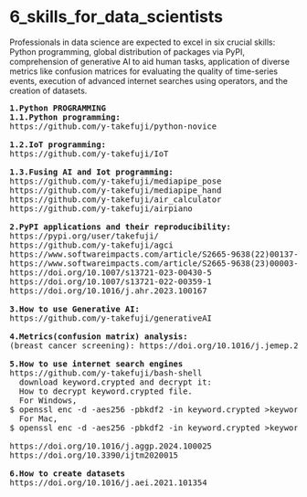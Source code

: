 # 6_skills_for_data_scientists
Professionals in data science are expected to excel in six crucial skills: Python programming, global distribution of packages via PyPI, comprehension of generative AI to aid human tasks, application of diverse metrics like confusion matrices for evaluating the quality of time-series events, execution of advanced internet searches using operators, and the creation of datasets.

<pre>
<b>1.Python PROGRAMMING</b>
<b>1.1.Python programming:</b>
https://github.com/y-takefuji/python-novice
  
<b>1.2.IoT programming:</b>
https://github.com/y-takefuji/IoT
  
<b>1.3.Fusing AI and Iot programming:</b>
https://github.com/y-takefuji/mediapipe_pose
https://github.com/y-takefuji/mediapipe_hand
https://github.com/y-takefuji/air_calculator
https://github.com/y-takefuji/airpiano

<b>2.PyPI applications and their reproducibility:</b>
https://pypi.org/user/takefuji/
https://github.com/y-takefuji/agci
https://www.softwareimpacts.com/article/S2665-9638(22)00137-3/fulltext
https://www.softwareimpacts.com/article/S2665-9638(23)00003-9/fulltext
https://doi.org/10.1007/s13721-023-00430-5
https://doi.org/10.1007/s13721-022-00359-1
https://doi.org/10.1016/j.ahr.2023.100167
  
<b>3.How to use Generative AI:</b>
https://github.com/y-takefuji/generativeAI

<b>4.Metrics(confusion matrix) analysis:</b>
(breast cancer screening): https://doi.org/10.1016/j.jemep.2023.100938

<b>5.How to use internet search engines</b>
https://github.com/y-takefuji/bash-shell
  download keyword.crypted and decrypt it:
  How to decrypt keyword.crypted file.
  For Windows,
$ openssl enc -d -aes256 -pbkdf2 -in keyword.crypted >keyword.pptx
  For Mac,
$ openssl enc -d -aes256 -pbkdf2 -in keyword.crypted >keyword.pptx -md sha256

https://doi.org/10.1016/j.aggp.2024.100025
https://doi.org/10.3390/ijtm2020015

<b>6.How to create datasets</b>
https://doi.org/10.1016/j.aei.2021.101354
</pre>
